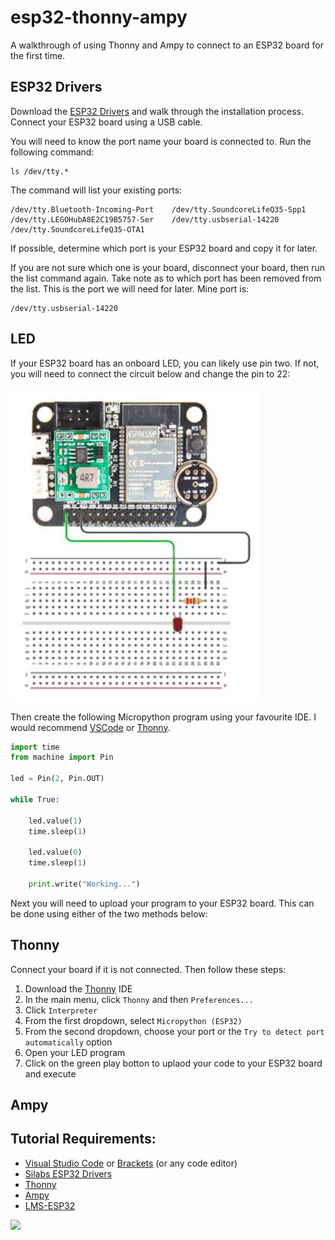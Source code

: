 # esp32-thonny-ampy

A walkthrough of using Thonny and Ampy to connect to an ESP32 board for the first time. 

## ESP32 Drivers

Download the [ESP32 Drivers]() and walk through the installation process. Connect your ESP32 board using a USB cable. 

You will need to know the port name your board is connected to. Run the following command:

```
ls /dev/tty.*
```

The command will list your existing ports:

```
/dev/tty.Bluetooth-Incoming-Port	/dev/tty.SoundcoreLifeQ35-Spp1
/dev/tty.LEGOHubA8E2C19B5757-Ser	/dev/tty.usbserial-14220
/dev/tty.SoundcoreLifeQ35-OTA1
```

If possible, determine which port is your ESP32 board and copy it for later. 

If you are not sure which one is your board, disconnect your board, then run the list command again. Take note as to which port has been removed from the list. This is the port we will need for later. Mine port is:

```
/dev/tty.usbserial-14220
```

## LED

If your ESP32 board has an onboard LED, you can likely use pin two. If not, you will need to connect the circuit below and change the pin to 22:

![LED Circuit](https://github.com/codeadamca/esp32-thonny-ampy/blob/main/esp32-led.png?raw=true)

Then create the following Micropython program using your favourite IDE. I would recommend [VSCode](https://code.visualstudio.com/) or [Thonny](https://thonny.org/).

```python
import time
from machine import Pin

led = Pin(2, Pin.OUT)

while True:

    led.value(1)
    time.sleep(1)

    led.value(0)
    time.sleep(1)

    print.write("Working...")
```

Next you will need to upload your program to your ESP32 board. This can be done using either of the two methods below:

## Thonny

Connect your board if it is not connected. Then follow these steps:

1. Download the [Thonny](https://thonny.org/) IDE
2. In the main menu, click ```Thonny``` and then ```Preferences...```
3. Click ```Interpreter```
4. From the first dropdown, select ```Micropython (ESP32)```
5. From the second dropdown, choose your port or the ```Try to detect port automatically``` option
6. Open your LED program
7. Click on the green play botton to uplaod your code to your ESP32 board and execute

## Ampy


## Tutorial Requirements:

* [Visual Studio Code](https://code.visualstudio.com/) or [Brackets](http://brackets.io/) (or any code editor)
* [Silabs ESP32 Drivers](https://www.silabs.com/developers/usb-to-uart-bridge-vcp-drivers)
* [Thonny](https://thonny.org/)
* [Ampy](https://pypi.org/project/adafruit-ampy/)
* [LMS-ESP32](https://antonsmindstorms.com/product/wifi-python-esp32-board-for-mindstorms/)

<a href="https://codeadam.ca">
<img src="https://codeadam.ca/images/code-block.png" width="100">
</a>
